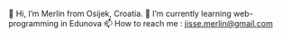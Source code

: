 👋 Hi, I’m Merlin from Osijek, Croatia.
🌱 I’m currently learning web-programming in Edunova
📫 How to reach me : jisse.merlin@gmail.com
